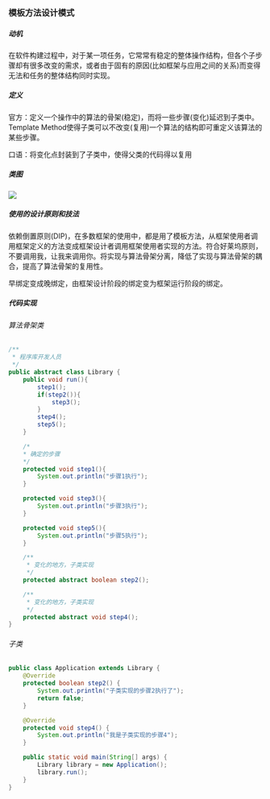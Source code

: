 ### 模板方法设计模式

##### 动机

在软件构建过程中，对于某一项任务，它常常有稳定的整体操作结构，但各个子步骤却有很多改变的需求，或者由于固有的原因(比如框架与应用之间的关系)而变得无法和任务的整体结构同时实现。

##### 定义

官方：定义一个操作中的算法的骨架(稳定)，而将一些步骤(变化)延迟到子类中。Template Method使得子类可以不改变(复用)一个算法的结构即可重定义该算法的某些步骤。

口语：将变化点封装到了子类中，使得父类的代码得以复用

##### 类图

![](http://yanxuan.nosdn.127.net/b2c8152d4b19863c9a745023e5902e83.png)

##### 使用的设计原则和技法

依赖倒置原则(DIP)，在多数框架的使用中，都是用了模板方法，从框架使用者调用框架定义的方法变成框架设计者调用框架使用者实现的方法。符合好莱坞原则，不要调用我，让我来调用你。将实现与算法骨架分离，降低了实现与算法骨架的耦合，提高了算法骨架的复用性。

早绑定变成晚绑定，由框架设计阶段的绑定变为框架运行阶段的绑定。

##### 代码实现

###### 算法骨架类

```java
/**
 * 程序库开发人员
 */
public abstract class Library {
    public void run(){
        step1();
        if(step2()){
            step3();
        }
        step4();
        step5();
    }

    /*
    * 确定的步骤
    */
    protected void step1(){
        System.out.println("步骤1执行");
    }

    protected void step3(){
        System.out.println("步骤3执行");
    }

    protected void step5(){
        System.out.println("步骤5执行");
    }

    /**
     * 变化的地方，子类实现
     */
    protected abstract boolean step2();

    /**
     * 变化的地方，子类实现
     */
    protected abstract void step4();
}
```



###### 子类

```java
public class Application extends Library {
    @Override
    protected boolean step2() {
        System.out.println("子类实现的步骤2执行了");
        return false;
    }

    @Override
    protected void step4() {
        System.out.println("我是子类实现的步骤4");
    }

    public static void main(String[] args) {
        Library library = new Application();
        library.run();
    }
}

```

